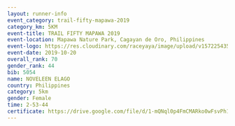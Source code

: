 ```yaml
---
layout: runner-info 
event_category: trail-fifty-mapawa-2019 
category_km: 5KM 
event-title: TRAIL FIFTY MAPAWA 2019  
event-location: Mapawa Nature Park, Cagayan de Oro, Philippines 
event-logo: https://res.cloudinary.com/raceyaya/image/upload/v1572254355/logo/trail-fifty-mapawa_fizjmb.jpg 
event-date: 2019-10-20 
overall_rank: 70
gender_rank: 44
bib: 5054
name: NOVELEEN ELAGO
country: Philippines
category: 5km
gender: Female
time: 2-53-44
certificate: https://drive.google.com/file/d/1-mQNql0p4FmCMARko0wFsvPh13SjjkSE/view?usp=sharing
---
```

